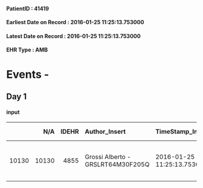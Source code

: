
#### PatientID : 41419
#### Earliest Date on Record : 2016-01-25 11:25:13.753000
#### Latest Date on Record : 2016-01-25 11:25:13.753000
#### EHR Type : AMB

# Events - 

## Day 1

#### input
|       |    N/A |   IDEHR | Author_Insert                     | TimeStamp_Insert           | EHRType   |   PatientID |   IDDigitalSignDocument | persone_vicine   |   Unnamed: 0_x.1 |   IDANAMNESI_SOCIALE | Patient   | FamigliaAltro   | Paziente_T   | FamigliaAltro_T   |   Non_Rilevabile_x.1 | Note_Non_Rilevabile_x.1   | opt_Problemi   | chk_contr_sintomi   | opt_paziente_a   | opt_famiglia_a   | opt_adeguatezza   | opt_paziente_solo   | opt_presente_assente   | Presenza_minori   | Caregiver_principale   | opt_capacita     | opt_risorse_ec   | ds_note_prio                                                | opt_paziente_ad   | opt_caregiver_ad   | Needs     | Fragility   |
|------:|-------:|--------:|:----------------------------------|:---------------------------|:----------|------------:|------------------------:|:-----------------|-----------------:|---------------------:|:----------|:----------------|:-------------|:------------------|---------------------:|:--------------------------|:---------------|:--------------------|:-----------------|:-----------------|:------------------|:--------------------|:-----------------------|:------------------|:-----------------------|:-----------------|:-----------------|:------------------------------------------------------------|:------------------|:-------------------|:----------|:------------|
| 10130 |  10130 |    4855 | Grossi Alberto - GRSLRT64M30F205Q | 2016-01-25 11:25:13.753000 | AMB       |       41419 |                  253544 | N/A              |             2355 |                 1569 | Si#1      | Si#1            | No#0         | Si#1              |                    0 | NR                        | No#0           | controllo sintomi#0 | Congruenti#1     | Congruenti#1     | No#0              | Si#1                | Presente#1             | No#0              | figlia Daniela         | Incrementabile#1 | Da valutare#2    | La paziente abita da sola assistita qualche ora da badante. | Totale#2          | Totale#2           | Clinici#0 | nessuna#0   |


